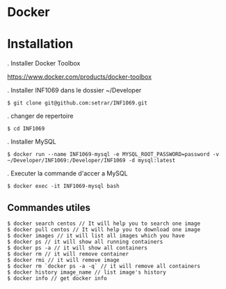 # Docker

# Installation

. Installer Docker Toolbox

https://www.docker.com/products/docker-toolbox

. Installer INF1069 dans le dossier ~/Developer

```
$ git clone git@github.com:setrar/INF1069.git
```

. changer de repertoire

```
$ cd INF1069
```

. Installer MySQL

```
$ docker run --name INF1069-mysql -e MYSQL_ROOT_PASSWORD=password -v ~/Developer/INF1069:/Developer/INF1069 -d mysql:latest 
```

. Executer la commande d'accer a MySQL

```
$ docker exec -it INF1069-mysql bash
```

## Commandes utiles

```
$ docker search centos // It will help you to search one image
$ docker pull centos // It will help you to download one image
$ docker images // it will list all images which you have
$ docker ps // it will show all running containers
$ docker ps -a // it will show all containers
$ docker rm // it will remove container
$ docker rmi // it will remove image
$ docker rm `docker ps -a -q` // it will remove all containers
$ docker history image_name // list image's history
$ docker info // get docker info
```
